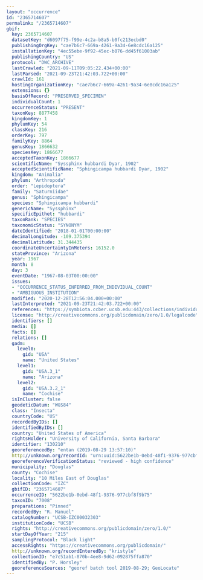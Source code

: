 ```yaml
---
layout: "occurrence"
id: "2365714607"
permalink: "/2365714607"
gbif:
  key: 2365714607
  datasetKey: "d6097f75-f99e-4c2a-b8a5-b0fc213ecbd0"
  publishingOrgKey: "cae7b6c7-669a-4261-9a34-6e8cdc16a125"
  installationKey: "4ec55ebe-9f92-45ec-b076-dd45f61003ab"
  publishingCountry: "US"
  protocol: "DWC_ARCHIVE"
  lastCrawled: "2021-09-11T09:05:22.434+00:00"
  lastParsed: "2021-09-23T21:42:03.722+00:00"
  crawlId: 161
  hostingOrganizationKey: "cae7b6c7-669a-4261-9a34-6e8cdc16a125"
  extensions: {}
  basisOfRecord: "PRESERVED_SPECIMEN"
  individualCount: 1
  occurrenceStatus: "PRESENT"
  taxonKey: 8877458
  kingdomKey: 1
  phylumKey: 54
  classKey: 216
  orderKey: 797
  familyKey: 8864
  genusKey: 1866632
  speciesKey: 1866677
  acceptedTaxonKey: 1866677
  scientificName: "Syssphinx hubbardi Dyar, 1902"
  acceptedScientificName: "Sphingicampa hubbardi Dyar, 1902"
  kingdom: "Animalia"
  phylum: "Arthropoda"
  order: "Lepidoptera"
  family: "Saturniidae"
  genus: "Sphingicampa"
  species: "Sphingicampa hubbardi"
  genericName: "Syssphinx"
  specificEpithet: "hubbardi"
  taxonRank: "SPECIES"
  taxonomicStatus: "SYNONYM"
  dateIdentified: "2018-01-01T00:00:00"
  decimalLongitude: -109.375394
  decimalLatitude: 31.344435
  coordinateUncertaintyInMeters: 16152.0
  stateProvince: "Arizona"
  year: 1967
  month: 8
  day: 3
  eventDate: "1967-08-03T00:00:00"
  issues:
  - "OCCURRENCE_STATUS_INFERRED_FROM_INDIVIDUAL_COUNT"
  - "AMBIGUOUS_INSTITUTION"
  modified: "2020-12-28T12:56:04.000+00:00"
  lastInterpreted: "2021-09-23T21:42:03.722+00:00"
  references: "https://symbiota.ccber.ucsb.edu:443/collections/individual/index.php?occid=130210"
  license: "http://creativecommons.org/publicdomain/zero/1.0/legalcode"
  identifiers: []
  media: []
  facts: []
  relations: []
  gadm:
    level0:
      gid: "USA"
      name: "United States"
    level1:
      gid: "USA.3_1"
      name: "Arizona"
    level2:
      gid: "USA.3.2_1"
      name: "Cochise"
  isInCluster: false
  geodeticDatum: "WGS84"
  class: "Insecta"
  countryCode: "US"
  recordedByIDs: []
  identifiedByIDs: []
  country: "United States of America"
  rightsHolder: "University of California, Santa Barbara"
  identifier: "130210"
  georeferencedBy: "entan (2019-08-29 13:57:10)"
  http://unknown.org/recordId: "urn:uuid:5622be1b-0ebd-48f1-9376-977cbf8f9b75"
  georeferenceVerificationStatus: "reviewed - high confidence"
  municipality: "Douglas"
  county: "Cochise"
  locality: "10 Miles East of Douglas"
  collectionCode: "IZC"
  gbifID: "2365714607"
  occurrenceID: "5622be1b-0ebd-48f1-9376-977cbf8f9b75"
  taxonID: "7008"
  preparations: "Pinned"
  recordedBy: "R. Manuel"
  catalogNumber: "UCSB-IZC00032303"
  institutionCode: "UCSB"
  rights: "http://creativecommons.org/publicdomain/zero/1.0/"
  startDayOfYear: "215"
  samplingProtocol: "Black light"
  accessRights: "https://creativecommons.org/publicdomain/"
  http://unknown.org/recordEnteredBy: "kristyle"
  collectionID: "e7c51ab1-870b-4ee8-9d62-092875ffa870"
  identifiedBy: "P. Horsley"
  georeferenceSources: "georef batch tool 2019-08-29; GeoLocate"
---
```

